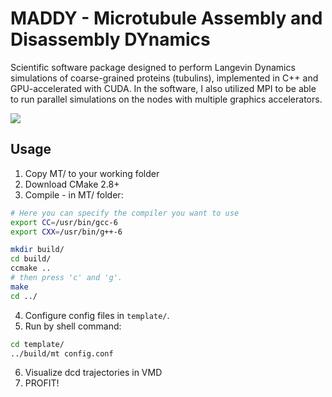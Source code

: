 # MADDY - Microtubule Assembly and Disassembly DYnamics

Scientific software package designed to perform Langevin Dynamics simulations of coarse-grained proteins (tubulins), implemented in C++ and GPU-accelerated with CUDA. In the software, I also utilized MPI to be able to run parallel simulations on the nodes with multiple graphics accelerators.

![](ring.gif)

## Usage

1. Copy MT/ to your working folder
2. Download CMake 2.8+
3. Compile - in MT/ folder: 

```bash
# Here you can specify the compiler you want to use
export CC=/usr/bin/gcc-6
export CXX=/usr/bin/g++-6

mkdir build/
cd build/
ccmake ..
# then press 'c' and 'g'.
make
cd ../
```
4. Configure config files in `template/`.
5. Run by shell command:
 
```bash
cd template/
../build/mt config.conf
```

6. Visualize dcd trajectories in VMD
7. PROFIT!
